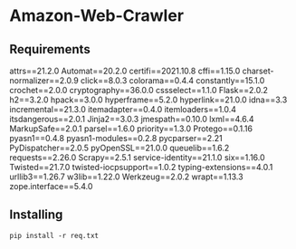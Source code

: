 # Amazon-Web-Crawler

## Requirements
attrs==21.2.0
Automat==20.2.0
certifi==2021.10.8
cffi==1.15.0
charset-normalizer==2.0.9
click==8.0.3
colorama==0.4.4
constantly==15.1.0
crochet==2.0.0
cryptography==36.0.0
cssselect==1.1.0
Flask==2.0.2
h2==3.2.0
hpack==3.0.0
hyperframe==5.2.0
hyperlink==21.0.0
idna==3.3
incremental==21.3.0
itemadapter==0.4.0
itemloaders==1.0.4
itsdangerous==2.0.1
Jinja2==3.0.3
jmespath==0.10.0
lxml==4.6.4
MarkupSafe==2.0.1
parsel==1.6.0
priority==1.3.0
Protego==0.1.16
pyasn1==0.4.8
pyasn1-modules==0.2.8
pycparser==2.21
PyDispatcher==2.0.5
pyOpenSSL==21.0.0
queuelib==1.6.2
requests==2.26.0
Scrapy==2.5.1
service-identity==21.1.0
six==1.16.0
Twisted==21.7.0
twisted-iocpsupport==1.0.2
typing-extensions==4.0.1
urllib3==1.26.7
w3lib==1.22.0
Werkzeug==2.0.2
wrapt==1.13.3
zope.interface==5.4.0

## Installing
```
pip install -r req.txt
```
